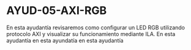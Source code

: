 # AYUD-05-AXI-RGB
En esta ayudantía revisaremos como configurar un LED RGB utilizando protocolo AXI y visualizar su funcionamiento mediante ILA.
En esta ayudantía en esta ayundatía en esta ayudantía

